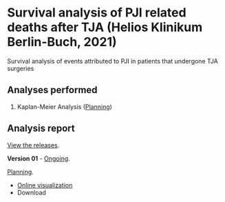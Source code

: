 # Survival analysis of PJI related deaths after TJA (Helios Klinikum Berlin-Buch, 2021)

Survival analysis of events attributed to PJI in patients that undergone TJA surgeries

## Analyses performed

1. Kaplan-Meier Analysis ([Planning][proj-v01])
<!-- 2. yyy ([Planning][proj-yyy]) -->
<!-- 3. zzz ([Planning][proj-zzz]) -->

[proj-v01]: https://github.com/philsf-biostat/analise_dados_LT_2021/projects/1
[proj-yyy]: https://github.com/philsf-biostat/analise_dados_LT_2021/projects/yyy
[proj-zzz]: https://github.com/philsf-biostat/analise_dados_LT_2021/projects/zzz

## Analysis report

[View the releases][releases].

<!-- **Version 02** - [Ongoing][milestone-v02]. -->

<!-- [Planning][v02-project]. -->

<!-- - [Online visualization][reportviz-v02] -->
<!-- - Download -->
<!-- <\!-- - [Download][pdf-v02] -\-> -->

**Version 01** - [Ongoing][milestone-v01].

[Planning][v01-project].

- [Online visualization][reportviz-v01]
- Download
<!-- - [Download][pdf-v01] -->

[releases]: https://github.com/philsf-biostat/analise_dados_LT_2021/releases/
[milestone-v01]: https://github.com/philsf-biostat/analise_dados_LT_2021/milestone/1
[reportviz-v01]: report/analise_dados_LT_2021-v01.md
[docx-v01]: report/analise_dados_LT_2021-v01.docx?raw=true
[pdf-v01]: report/analise_dados_LT_2021-v01.pdf?raw=true
[v01-project]: https://github.com/philsf-biostat/analise_dados_LT_2021/projects/1

[milestone-v02]: https://github.com/philsf-biostat/analise_dados_LT_2021/milestone/xxx
[reportviz-v02]: report/analise_dados_LT_2021-v02.md
[docx-v02]: report/analise_dados_LT_2021-v02.docx?raw=true
[pdf-v02]: report/analise_dados_LT_2021-v02.pdf?raw=true
[v02-project]: https://github.com/philsf-biostat/analise_dados_LT_2021/projects/xxx

